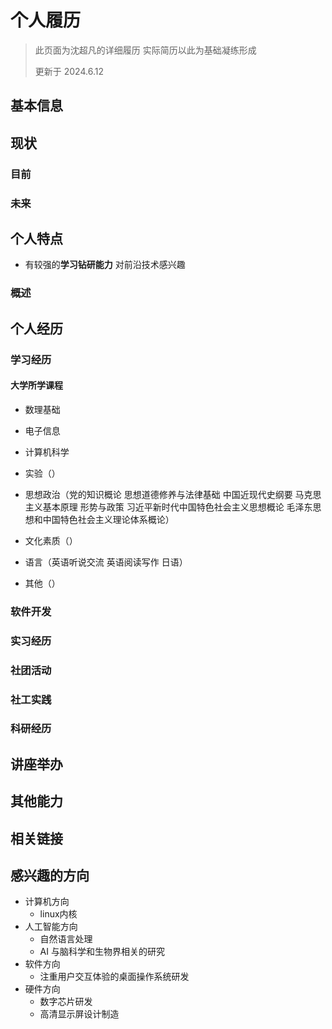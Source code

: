 # 个人履历

> 此页面为沈超凡的详细履历  实际简历以此为基础凝练形成
> 
> 更新于 2024.6.12

## 基本信息



## 现状

### 目前


### 未来



## 个人特点

- 有较强的**学习钻研能力**  对前沿技术感兴趣


### 概述


## 个人经历

### 学习经历



#### 大学所学课程

- 数理基础

- 电子信息

- 计算机科学

- 实验（）
- 思想政治（党的知识概论 思想道德修养与法律基础 中国近现代史纲要 马克思主义基本原理 形势与政策 习近平新时代中国特色社会主义思想概论 毛泽东思想和中国特色社会主义理论体系概论）
- 文化素质（）
- 语言（英语听说交流 英语阅读写作 日语）
- 其他（）

### 软件开发


### 实习经历


### 社团活动



### 社工实践

### 科研经历

## 讲座举办

## 其他能力



## 相关链接

## 感兴趣的方向

- 计算机方向
    - linux内核
- 人工智能方向
    - 自然语言处理
    - AI 与脑科学和生物界相关的研究
- 软件方向
    - 注重用户交互体验的桌面操作系统研发
- 硬件方向
    - 数字芯片研发
    - 高清显示屏设计制造
